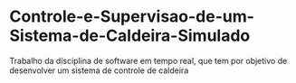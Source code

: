 # Controle-e-Supervisao-de-um-Sistema-de-Caldeira-Simulado
Trabalho da disciplina de software em tempo real, que tem por objetivo de desenvolver um sistema de controle de caldeira 
